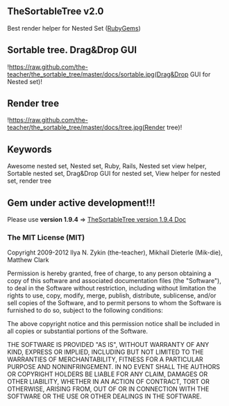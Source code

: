 ## TheSortableTree v2.0

Best render helper for Nested Set ([RubyGems](http://rubygems.org/gems/the_sortable_tree))

## Sortable tree. Drag&Drop GUI

!https://raw.github.com/the-teacher/the_sortable_tree/master/docs/sortable.jpg(Drag&Drop GUI for Nested set)!

## Render tree

!https://raw.github.com/the-teacher/the_sortable_tree/master/docs/tree.jpg(Render tree)!

## Keywords

Awesome nested set, Nested set, Ruby, Rails, Nested set view helper, Sortable nested set, Drag&Drop GUI for nested set, View helper for nested set, render tree

## Gem under active development!!!

Please use **version 1.9.4** => [TheSortableTree version 1.9.4 Doc](https://github.com/the-teacher/the_sortable_tree/tree/60a9b09db845f8325c5e575e8a464eb43b606d03)

### The MIT License (MIT)

Copyright 2009-2012 Ilya N. Zykin (the-teacher), Mikhail Dieterle (Mik-die), Matthew Clark

Permission is hereby granted, free of charge, to any person obtaining
a copy of this software and associated documentation files (the
"Software"), to deal in the Software without restriction, including
without limitation the rights to use, copy, modify, merge, publish,
distribute, sublicense, and/or sell copies of the Software, and to
permit persons to whom the Software is furnished to do so, subject to
the following conditions:

The above copyright notice and this permission notice shall be
included in all copies or substantial portions of the Software.

THE SOFTWARE IS PROVIDED "AS IS", WITHOUT WARRANTY OF ANY KIND,
EXPRESS OR IMPLIED, INCLUDING BUT NOT LIMITED TO THE WARRANTIES OF
MERCHANTABILITY, FITNESS FOR A PARTICULAR PURPOSE AND
NONINFRINGEMENT. IN NO EVENT SHALL THE AUTHORS OR COPYRIGHT HOLDERS BE
LIABLE FOR ANY CLAIM, DAMAGES OR OTHER LIABILITY, WHETHER IN AN ACTION
OF CONTRACT, TORT OR OTHERWISE, ARISING FROM, OUT OF OR IN CONNECTION
WITH THE SOFTWARE OR THE USE OR OTHER DEALINGS IN THE SOFTWARE.